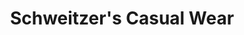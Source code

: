 ---
title: "Schweitzer's Casual Wear"
url: /cottage-grove/schweitzers-casual-wear/
shop: clothes
---